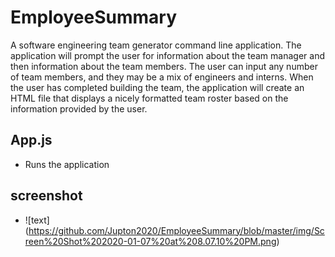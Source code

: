 # EmployeeSummary


A software engineering team generator command line application. The application will prompt the user for information about the team manager and then information about the team members. The user can input any number of team members, and they may be a mix of engineers and interns. When the user has completed building the team, the application will create an HTML file that displays a nicely formatted team roster based on the information provided by the user. 


## App.js
 * Runs the application
 
 ## screenshot
 
 * ![text] (https://github.com/Jupton2020/EmployeeSummary/blob/master/img/Screen%20Shot%202020-01-07%20at%208.07.10%20PM.png)
 
